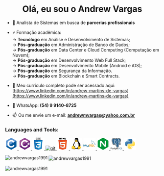 <h1 align="center">Olá, eu sou o Andrew Vargas</h1>

- 🌱 Analista de Sistemas em busca de **parcerias profissionais**

- ⚡ Formação acadêmica:<br>
-> **Tecnólogo** em Análise e Desenvolvimento de Sistemas;<br>
-> **Pós-graduação** em Administração de Banco de Dados;<br>
-> **Pós-graduação** em Data Center e Cloud Computing (Computação em Nuvem);<br>
-> **Pós-graduação** em Desenvolvimento Web Full Stack;<br>
-> **Pós-graduação** em Desenvolvimento Mobile (Android e iOS);<br>
-> **Pós-graduação** em Segurança da Informação.<br>
-> **Pós-graduação** em Blockchain e Smart Contracts.<br>

- 📄 Meu currículo completo pode ser acessado aqui: [https://www.linkedin.com/in/andrew-martins-de-vargas](https://www.linkedin.com/in/andrew-martins-de-vargas)

- 💬 WhatsApp: **(54) 9 9140-8725**

- 📫 Ou me envie um e-mail: **andrewmvargas@yahoo.com.br**

<h3 align="left">Languages and Tools:</h3>
<p align="left"> <a href="https://www.cprogramming.com/" target="_blank" rel="noreferrer"> <img src="https://raw.githubusercontent.com/devicons/devicon/master/icons/c/c-original.svg" alt="c" width="40" height="40"/> </a> <a href="https://www.w3schools.com/cs/" target="_blank" rel="noreferrer"> <img src="https://raw.githubusercontent.com/devicons/devicon/master/icons/csharp/csharp-original.svg" alt="csharp" width="40" height="40"/> </a> <a href="https://www.w3schools.com/css/" target="_blank" rel="noreferrer"> <img src="https://raw.githubusercontent.com/devicons/devicon/master/icons/css3/css3-original-wordmark.svg" alt="css3" width="40" height="40"/> </a> <a href="https://git-scm.com/" target="_blank" rel="noreferrer"> <img src="https://www.vectorlogo.zone/logos/git-scm/git-scm-icon.svg" alt="git" width="40" height="40"/> </a> <a href="https://www.w3.org/html/" target="_blank" rel="noreferrer"> <img src="https://raw.githubusercontent.com/devicons/devicon/master/icons/html5/html5-original-wordmark.svg" alt="html5" width="40" height="40"/> </a> <a href="https://www.linux.org/" target="_blank" rel="noreferrer"> <img src="https://raw.githubusercontent.com/devicons/devicon/master/icons/linux/linux-original.svg" alt="linux" width="40" height="40"/> </a> <a href="https://www.mysql.com/" target="_blank" rel="noreferrer"> <img src="https://raw.githubusercontent.com/devicons/devicon/master/icons/mysql/mysql-original-wordmark.svg" alt="mysql" width="40" height="40"/> </a> <a href="https://www.nginx.com" target="_blank" rel="noreferrer"> <img src="https://raw.githubusercontent.com/devicons/devicon/master/icons/nginx/nginx-original.svg" alt="nginx" width="40" height="40"/> </a> <a href="https://www.postgresql.org" target="_blank" rel="noreferrer"> <img src="https://raw.githubusercontent.com/devicons/devicon/master/icons/postgresql/postgresql-original-wordmark.svg" alt="postgresql" width="40" height="40"/> </a> <a href="https://www.python.org" target="_blank" rel="noreferrer"> <img src="https://raw.githubusercontent.com/devicons/devicon/master/icons/python/python-original.svg" alt="python" width="40" height="40"/> </a> </p>

<p><img align="left" src="https://github-readme-stats.vercel.app/api/top-langs?username=andrewvargas1991&show_icons=true&locale=en&layout=compact" alt="andrewvargas1991" /></p>

<p>&nbsp;<img align="center" src="https://github-readme-stats.vercel.app/api?username=andrewvargas1991&show_icons=true&locale=en" alt="andrewvargas1991" /></p>

<p><img align="center" src="https://github-readme-streak-stats.herokuapp.com/?user=andrewvargas1991&" alt="andrewvargas1991" /></p>
